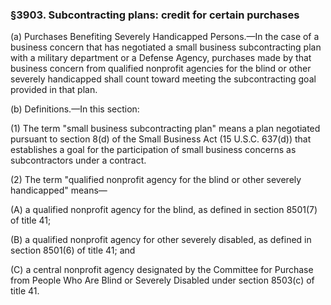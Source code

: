 ### §3903. Subcontracting plans: credit for certain purchases ###

(a) Purchases Benefiting Severely Handicapped Persons.—In the case of a business concern that has negotiated a small business subcontracting plan with a military department or a Defense Agency, purchases made by that business concern from qualified nonprofit agencies for the blind or other severely handicapped shall count toward meeting the subcontracting goal provided in that plan.

(b) Definitions.—In this section:

(1) The term "small business subcontracting plan" means a plan negotiated pursuant to section 8(d) of the Small Business Act (15 U.S.C. 637(d)) that establishes a goal for the participation of small business concerns as subcontractors under a contract.

(2) The term "qualified nonprofit agency for the blind or other severely handicapped" means—

(A) a qualified nonprofit agency for the blind, as defined in section 8501(7) of title 41;

(B) a qualified nonprofit agency for other severely disabled, as defined in section 8501(6) of title 41; and

(C) a central nonprofit agency designated by the Committee for Purchase from People Who Are Blind or Severely Disabled under section 8503(c) of title 41.